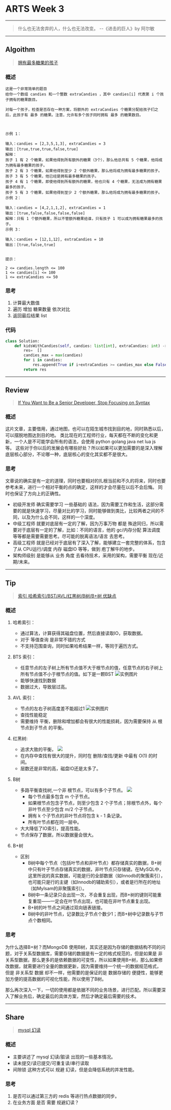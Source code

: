 # ARTS Week 3
***
> 什么也无法舍弃的人，什么也无法改变。  --《进击的巨人》by 阿尔敏
***

## Algoithm
> [拥有最多糖果的孩子](https://leetcode-cn.com/problems/kids-with-the-greatest-number-of-candies/)

### 概述
    这是一个非常简单的题目
    给你一个数组 candies 和一个整数 extraCandies ，其中 candies[i] 代表第 i 个孩子拥有的糖果数目。

    对每一个孩子，检查是否存在一种方案，将额外的 extraCandies 个糖果分配给孩子们之后，此孩子有 最多 的糖果。注意，允许有多个孩子同时拥有 最多 的糖果数目。
    
     
    
    示例 1：
    
    输入：candies = [2,3,5,1,3], extraCandies = 3
    输出：[true,true,true,false,true] 
    解释：
    孩子 1 有 2 个糖果，如果他得到所有额外的糖果（3个），那么他总共有 5 个糖果，他将成为拥有最多糖果的孩子。
    孩子 2 有 3 个糖果，如果他得到至少 2 个额外糖果，那么他将成为拥有最多糖果的孩子。
    孩子 3 有 5 个糖果，他已经是拥有最多糖果的孩子。
    孩子 4 有 1 个糖果，即使他得到所有额外的糖果，他也只有 4 个糖果，无法成为拥有糖果最多的孩子。
    孩子 5 有 3 个糖果，如果他得到至少 2 个额外糖果，那么他将成为拥有最多糖果的孩子。
    示例 2：
    
    输入：candies = [4,2,1,1,2], extraCandies = 1
    输出：[true,false,false,false,false] 
    解释：只有 1 个额外糖果，所以不管额外糖果给谁，只有孩子 1 可以成为拥有糖果最多的孩子。
    示例 3：
    
    输入：candies = [12,1,12], extraCandies = 10
    输出：[true,false,true]
     
    
    提示：
    
    2 <= candies.length <= 100
    1 <= candies[i] <= 100
    1 <= extraCandies <= 50
    

### 思考
1. 计算最大数值
2. 遍历 增加 糖果数量 依次对比
3. 返回最后结果 list

### 代码
```python
class Solution:
    def kidsWithCandies(self, candies: list[int], extraCandies: int) -> list[bool]:
        res=  []
        candies_max = max(candies)
        for i in candies:
            res.append(True if i+extraCandies >= candies_max else False)
        return res
```

***
## Review
> [If You Want to Be a Senior Developer, Stop Focusing on Syntax](https://medium.com/better-programming/if-you-want-to-be-a-senior-developer-stop-focusing-on-syntax-d77b081cb10b)

### 概述
这片文章，主要借用，通过地图，也可以在陌生城市找到目的地，同时熟悉以后，可以摆脱地图达到目的地。
类比现在的工程师行业，每天都在不断的变化和更新，一个人是不可能学会所有的语法，会使用 python golang java net lua js 等。
这些对于你以后的发展会有哪些好处？所以如果可以更加需要的是深入理解底层核心部分，不论哪一种，底层核心的变化其实都不是很大。

### 思考
文章说的确实是有一定的道理，同时也要相对的扎根当前和不久的将来，同时也要参考未来，进行一个相对平衡的点的确定，这样的才会尽量在以后不会后悔。
同时也保证了方向上的正确性。
* 初级开发师 确实需要学习 一些基础的 语法，因为需要工作和生活，这部分需要的就是快速学习，尽量对比的学习，同时能够做到类比，比较两者之间的不同，以及为什么会不同，这样的一个深度。
* 中级工程师 就要对底层有一定的了解，因为万事万物 都是 殊途同归，所以需要对于底层有一定的了解，比如：不同的语言，他的 gc/内存分配 算法调度 等等都是需要需要思考。尽可能的脱离语法/语言 去思考。
* 高级工程师 就是已经对于底层有了深入了解，能够建立一套完整的体系，包含了从 CPU运行/调度 内存 磁盘IO 等等，做到 庖丁解牛的地步。
* 架构师级别 是能够从 业务 角度 去看待技术，采用的架构，需要平衡 现在/近期/未来。


***
## Tip
> [索引 哈希索引/BST/AVL/红黑树/B树/B+树 优缺点](https://zhuanlan.zhihu.com/p/84493668)

### 概述
1. 哈希索引：
    * 通过算法，计算获得其磁盘位置，然后直接读取IO，获取数据。
    * 对于 等值查询 是非常不错的方式
    * 不支持范围查询，同时如果哈希结果一样，等同于遍历方式。

2. BTS 索引：
    * 任意节点的左子树上所有节点值不大于根节点的值，任意节点的右子树上所有节点值不小于根节点的值。如下是一颗BST
    ![实例图片](https://pic1.zhimg.com/v2-bd67453dc3a932b4d614ca1b0735cd2c_r.jpg)
    * 能够快速找到数据
    * 数据过大，导致层过高。

3. AVL 索引：
    * 节点的左右子树高度差不能超过1
    ![实例图片](https://pic2.zhimg.com/80/v2-059e1c5599668a01e17bd5561cdf8865_720w.jpg)
    * 查找性能稳定
    * 需要维持 平衡，删除和增加都会有很大的性能损耗，因为需要保持 从 根节点到子节点 的平衡。
 
4. 红黑树:
    * 追求大致的平衡，
    ![](https://pic4.zhimg.com/80/v2-5e526cc61f4e124c60f39721285b1d5b_720w.jpg)
    * 在内存中查找有很大的提升，同时在 删除/查找/更新 中最有 O(1) 的时间。
    * 层数还是非常的高，磁盘IO还是太多了。

5. B树
    * 多路平衡查找树,一个非 根节点，可以有多个子节点。
    ![](https://pic2.zhimg.com/80/v2-eb70015708101159e6a1c37c9afc0dc1_720w.jpg)
        * 每个节点最多包含 m 个子节点。
        * 如果根节点包含子节点，则至少包含 2 个子节点；除根节点外，每个非叶节点至少包含 m/2 个子节点。
        * 拥有 k 个子节点的非叶节点将包含 k - 1 条记录。
        * 所有叶节点都在同一层中。
    * 大大降低了IO索引，提高性能。
    * 节点保存了数据，所以数据量会很大。

6. B+树
    * 区别 
        * B树中每个节点（包括叶节点和非叶节点）都存储真实的数据，B+树中只有叶子节点存储真实的数据，非叶节点只存储键。在MySQL中，这里所说的真实数据，可能是行的全部数据（如Innodb的聚簇索引），也可能只是行的主键（如Innodb的辅助索引），或者是行所在的地址（如MyIsam的非聚簇索引）。
        * B树中一条记录只会出现一次，不会重复出现，而B+树的键则可能重复重现——一定会在叶节点出现，也可能在非叶节点重复出现。
        * B+树的叶节点之间通过双向链表链接。
        * B树中的非叶节点，记录数比子节点个数少1；而B+树中记录数与子节点个数相同。
       
   
    
### 思考
为什么选择B+树？而MongoDB 使用B树，其实还是因为存储的数据结构不同的问题，对于关系型数据库，需要存储的数据是有一定的格式规范的，但是如果是
非关系型数据，那么更多的是依赖数据的可变性，所以如果使用B+树，那么如果修改数据，就需要进行全量的数据更新，因为需要维持一个统一的数据规范格式，
但是 非关系型 数据 却不一样，他需要的是保证的是 数据存储的 便捷性，能够更加方便的提高数据的可视化性能，所以使用了B树。

那么再次深入一下，一切的使用都是依据不同的业务场景，进行匹配。所以需要深入了解业务后，确定最后的具体方案，然后才确定最后需要的技术。

***
## Share
> [mysql 幻读](https://time.geekbang.org/column/article/75173)

### 概述
* 主要讲述了 mysql 幻读/脏读 出现的一些基本情况。
* 读未提交/读已提交/可重复读/串行读取
* 间隙锁 这种方式可以 规避 幻读，但是会降低系统的并发性能。


### 思考
1. 是否可以通过第三方的 redis 等进行热点数据的同步。
2. 在业务方面 是否 需要 规避幻读？
    
